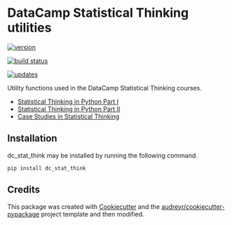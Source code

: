 # DataCamp Statistical Thinking utilities

[![version](https://img.shields.io/pypi/v/dc_stat_think.svg)](https://pypi.python.org/pypi/dc_stat_think)

[![build status](https://img.shields.io/travis/justinbois/dc_stat_think.svg)](https://travis-ci.org/justinbois/dc_stat_think)

[![updates](https://pyup.io/repos/github/justinbois/dc_stat_think/shield.svg)](https://pyup.io/repos/github/justinbois/dc_stat_think/)

Utility functions used in the DataCamp Statistical Thinking courses.
- [Statistical Thinking in Python Part I](https://www.datacamp.com/courses/statistical-thinking-in-python-part-1/)
- [Statistical Thinking in Python Part II](https://www.datacamp.com/courses/statistical-thinking-in-python-part-2/)
- [Case Studies in Statistical Thinking](https://www.datacamp.com/courses/case-studies-in-statistical-thinking/)


## Installation
dc_stat_think may be installed by running the following command.
```
pip install dc_stat_think
```


## Credits
This package was created with [Cookiecutter](https://github.com/audreyr/cookiecutter) and the [audreyr/cookiecutter-pypackage](https://github.com/audreyr/cookiecutter-pypackage) project template and then modified.
